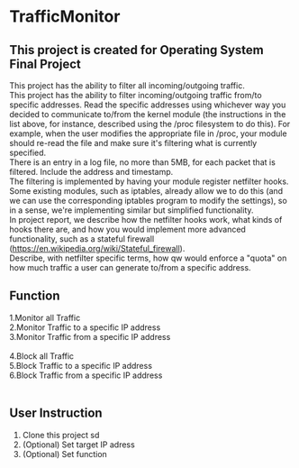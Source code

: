 # TrafficMonitor
## This project is created for Operating System Final Project
This project has the ability to filter all incoming/outgoing traffic. <br />
This project has the ability to filter incoming/outgoing traffic from/to specific addresses. Read the specific addresses using whichever way you decided to communicate to/from the kernel module (the instructions in the list above, for instance, described using the /proc filesystem to do this). For example, when the user modifies the appropriate file in /proc, your module should re-read the file and make sure it's filtering what is currently specified. <br />
There is an entry in a log file, no more than 5MB, for each packet that is filtered. Include the address and timestamp. <br />
The filtering is implemented by having your module register netfilter hooks. Some existing modules, such as iptables, already allow we to do this (and we can use the corresponding iptables program to modify the settings), so in a sense, we're implementing similar but simplified functionality.<br />
In project report, we describe how the netfilter hooks work, what kinds of hooks there are, and how you would implement more advanced functionality, such as a stateful firewall (https://en.wikipedia.org/wiki/Stateful_firewall).<br />
Describe, with netfilter specific terms, how qw would enforce a "quota" on how much traffic a user can generate to/from a specific address.<br />

## Function
1.Monitor all Traffic<br />
2.Monitor Traffic to a specific IP address<br />
3.Monitor Traffic from a specific IP address<br />
<br />
4.Block all Traffic<br />
5.Block Traffic to a specific IP address<br />
6.Block Traffic from a specific IP address<br />
<br />
## User Instruction
1. Clone this project sd<br />
2. (Optional) Set target IP adress<br />
3. (Optional) Set function<br />
